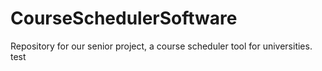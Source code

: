 # CourseSchedulerSoftware
Repository for our senior project, a course scheduler tool for universities.
test
